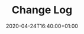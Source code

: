 ---
title: "Change Log"
date: 2020-04-24T16:40:00+01:00
type: docs
weight: 120
description: Changes per release
---